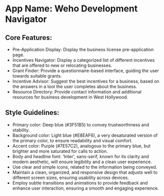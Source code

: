 # **App Name**: Weho Development Navigator

## Core Features:

- Pre-Application Display: Display the business license pre-application page.
- Incentives Navigator: Display a categorized list of different incentives that are offered to new or relocating businesses.
- Grant Finder: Provide a questionnaire-based interface, guiding the user towards suitable grants.
- Incentive Advisor: Suggest the best incentives for a business, based on the answers in a tool the user completes about the business.
- Resource Directory: Provide contact information and additional resources for business development in West Hollywood.

## Style Guidelines:

- Primary color: Deep blue (#3F51B5) to convey trustworthiness and stability.
- Background color: Light blue (#E8EAF6), a very desaturated version of the primary color, to ensure readability and visual comfort.
- Accent color: Purple (#7E57C2), analogous to the primary blue, but brighter and more saturated for calls to action.
- Body and headline font: 'Inter', sans-serif, known for its clarity and modern aesthetic, will ensure legibility and a clean user experience.
- Use clear and simple icons, related to the information being conveyed.
- Maintain a clean, organized, and responsive design that adjusts well to different screen sizes, ensuring usability across devices.
- Employ subtle transitions and animations to provide feedback and enhance user interaction, ensuring a smooth and engaging experience.